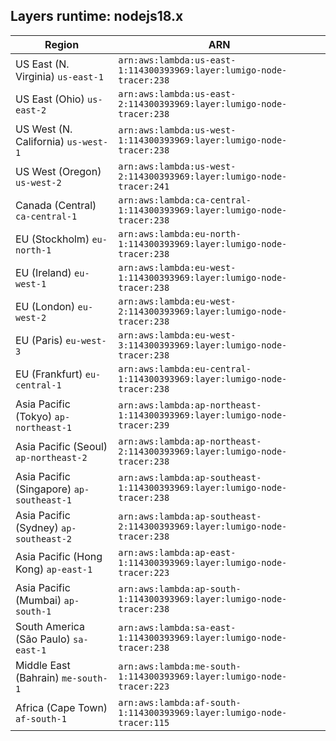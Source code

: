 Layers runtime: nodejs18.x
----
| Region | ARN |
| --- | --- |
|US East (N. Virginia)  `us-east-1`|`arn:aws:lambda:us-east-1:114300393969:layer:lumigo-node-tracer:238`|
|US East (Ohio)  `us-east-2`|`arn:aws:lambda:us-east-2:114300393969:layer:lumigo-node-tracer:238`|
|US West (N. California)  `us-west-1`|`arn:aws:lambda:us-west-1:114300393969:layer:lumigo-node-tracer:238`|
|US West (Oregon)  `us-west-2`|`arn:aws:lambda:us-west-2:114300393969:layer:lumigo-node-tracer:241`|
|Canada (Central)  `ca-central-1`|`arn:aws:lambda:ca-central-1:114300393969:layer:lumigo-node-tracer:238`|
|EU (Stockholm)  `eu-north-1`|`arn:aws:lambda:eu-north-1:114300393969:layer:lumigo-node-tracer:238`|
|EU (Ireland)  `eu-west-1`|`arn:aws:lambda:eu-west-1:114300393969:layer:lumigo-node-tracer:238`|
|EU (London)  `eu-west-2`|`arn:aws:lambda:eu-west-2:114300393969:layer:lumigo-node-tracer:238`|
|EU (Paris)  `eu-west-3`|`arn:aws:lambda:eu-west-3:114300393969:layer:lumigo-node-tracer:238`|
|EU (Frankfurt)  `eu-central-1`|`arn:aws:lambda:eu-central-1:114300393969:layer:lumigo-node-tracer:238`|
|Asia Pacific (Tokyo)  `ap-northeast-1`|`arn:aws:lambda:ap-northeast-1:114300393969:layer:lumigo-node-tracer:239`|
|Asia Pacific (Seoul)  `ap-northeast-2`|`arn:aws:lambda:ap-northeast-2:114300393969:layer:lumigo-node-tracer:238`|
|Asia Pacific (Singapore)  `ap-southeast-1`|`arn:aws:lambda:ap-southeast-1:114300393969:layer:lumigo-node-tracer:238`|
|Asia Pacific (Sydney)  `ap-southeast-2`|`arn:aws:lambda:ap-southeast-2:114300393969:layer:lumigo-node-tracer:238`|
|Asia Pacific (Hong Kong)  `ap-east-1`|`arn:aws:lambda:ap-east-1:114300393969:layer:lumigo-node-tracer:223`|
|Asia Pacific (Mumbai)  `ap-south-1`|`arn:aws:lambda:ap-south-1:114300393969:layer:lumigo-node-tracer:238`|
|South America (São Paulo)  `sa-east-1`|`arn:aws:lambda:sa-east-1:114300393969:layer:lumigo-node-tracer:238`|
|Middle East (Bahrain)  `me-south-1`|`arn:aws:lambda:me-south-1:114300393969:layer:lumigo-node-tracer:223`|
|Africa (Cape Town)  `af-south-1`|`arn:aws:lambda:af-south-1:114300393969:layer:lumigo-node-tracer:115`|
